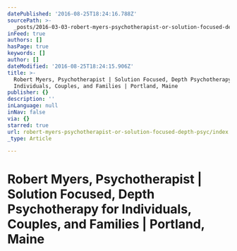```yaml
---
datePublished: '2016-08-25T18:24:16.788Z'
sourcePath: >-
  _posts/2016-03-03-robert-myers-psychotherapist-or-solution-focused-depth-psyc.md
inFeed: true
authors: []
hasPage: true
keywords: []
author: []
dateModified: '2016-08-25T18:24:15.906Z'
title: >-
  Robert Myers, Psychotherapist | Solution Focused, Depth Psychotherapy for
  Individuals, Couples, and Families | Portland, Maine
publisher: {}
description: ''
inLanguage: null
inNav: false
via: {}
starred: true
url: robert-myers-psychotherapist-or-solution-focused-depth-psyc/index.html
_type: Article

---
```

# Robert Myers, Psychotherapist | Solution Focused, Depth Psychotherapy for Individuals, Couples, and Families | Portland, Maine